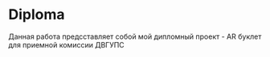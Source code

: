 # Diploma
Данная работа предсставляет собой мой дипломный проект - AR буклет для приемной комиссии ДВГУПС
